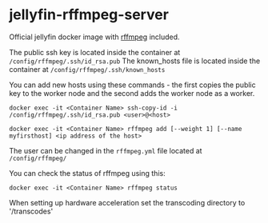 # jellyfin-rffmpeg-server

Official jellyfin docker image with [rffmpeg](https://github.com/joshuaboniface/rffmpeg) included.

The public ssh key is located inside the container at `/config/rffmpeg/.ssh/id_rsa.pub`
The known_hosts file is located inside the container at `/config/rffmpeg/.ssh/known_hosts`

You can add new hosts using these commands - the first copies the public key to the worker node and the second adds the worker node as a worker.

```
docker exec -it <Container Name> ssh-copy-id -i /config/rffmpeg/.ssh/id_rsa.pub <user>@<host>

docker exec -it <Container Name> rffmpeg add [--weight 1] [--name myfirsthost] <ip address of the host>
```

The user can be changed in the `rffmpeg.yml` file located at `/config/rffmpeg/`


You can check the status of rffmpeg using this:

```
docker exec -it <Container Name> rffmpeg status
```


When setting up hardware acceleration set the transcoding directory to '/transcodes'
